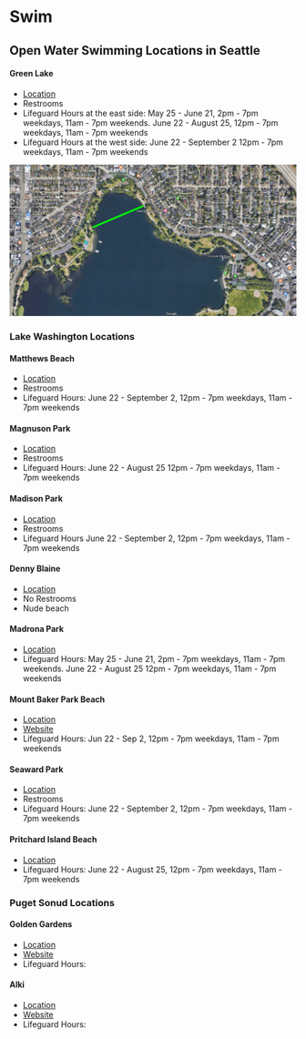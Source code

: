# Swim

## Open Water Swimming Locations in Seattle

#### Green Lake
* [Location](https://www.google.com/maps/place/Green+Lake,+Seattle,+WA/@47.6778049,-122.3422588,15z/data=!3m1!4b1!4m5!3m4!1s0x54901414dad562fd:0xc942aafc8f01267c!8m2!3d47.6798338!4d-122.3257826)
* Restrooms
* Lifeguard Hours at the east side: May 25 - June 21, 2pm - 7pm weekdays, 11am - 7pm weekends. June 22 - August 25, 12pm - 7pm weekdays, 11am - 7pm weekends
* Lifeguard Hours at the west side: June 22 - September 2 12pm - 7pm weekdays, 11am - 7pm weekends

![green lake](green-lake.jpeg)

### Lake Washington Locations

#### Matthews Beach
* [Location](https://www.google.com/maps/place/Matthews+Beach,+Seattle,+WA/@47.7037068,-122.2964961,14z/data=!3m1!4b1!4m5!3m4!1s0x549013c4f0769c2d:0x8c1371438367252f!8m2!3d47.6958965!4d-122.2762179)
* Restrooms
* Lifeguard Hours: June 22 - September 2, 12pm - 7pm weekdays, 11am - 7pm weekends

#### Magnuson Park
* [Location](https://www.google.com/maps/search/magnuson+park/@47.6825264,-122.2617557,16z)
* Restrooms
* Lifeguard Hours: June 22 - August 25 12pm - 7pm weekdays, 11am - 7pm weekends

#### Madison Park
* [Location](https://www.google.com/maps/place/Madison+Park,+Seattle,+WA+98112/@47.637403,-122.295785,14.5z/data=!4m5!3m4!1s0x549014c9b0611b3b:0xf85be8f3df2273b8!8m2!3d47.6346093!4d-122.2796452)
* Restrooms
* Lifeguard Hours June 22 - September 2, 12pm - 7pm weekdays, 11am - 7pm weekends

#### Denny Blaine
* [Location](https://www.google.com/maps/place/Harrison%2FDenny-Blaine,+Seattle,+WA/@47.6256799,-122.2945973,15.5z/data=!4m5!3m4!1s0x54906b320919862f:0x64b603b3eca2ac01!8m2!3d47.6214746!4d-122.2864809)
* No Restrooms
* Nude beach

#### Madrona Park
* [Location](https://www.google.com/maps/place/Madrona+Park/@47.6119266,-122.2913852,14.5z/data=!4m5!3m4!1s0x54906b21023999a5:0x48641e387b39e571!8m2!3d47.6102275!4d-122.2834342)
* Lifeguard Hours: May 25 - June 21, 2pm - 7pm weekdays, 11am - 7pm weekends. June 22 - August 25 12pm - 7pm weekdays, 11am - 7pm weekends

#### Mount Baker Park Beach
* [Location](https://www.google.com/maps/place/2521+Lake+Park+Dr+S,+Seattle,+WA+98144/@47.5825647,-122.2957019,15.75z/data=!4m5!3m4!1s0x54906a5f75947c1d:0x1a5233db0133ed42!8m2!3d47.583083!4d-122.2874235)
* [Website](https://www.seattle.gov/parks/find/parks/mount-baker-park)
* Lifeguard Hours: Jun 22 - Sep 2, 12pm - 7pm weekdays, 11am - 7pm weekends

#### Seaward Park
* [Location](https://www.google.com/maps/place/Seward+Park,+Seattle,+WA+98118/@47.5517196,-122.2803942,14z/data=!3m1!4b1!4m5!3m4!1s0x54906a1c63b3aa63:0x44e4a05de3025c2b!8m2!3d47.5502603!4d-122.26485)
* Restrooms
* Lifeguard Hours: June 22 - September 2, 12pm - 7pm weekdays, 11am - 7pm weekends

#### Pritchard Island Beach
* [Location](https://www.google.com/maps/place/Pritchard+Island+Beach/@47.5283517,-122.2864542,14z/data=!4m5!3m4!1s0x0:0xac0f7ca82eb3fde0!8m2!3d47.5286558!4d-122.2628937)
* Lifeguard Hours: June 22 - August 25, 12pm - 7pm weekdays, 11am - 7pm weekends

### Puget Sonud Locations

#### Golden Gardens
* [Location](https://www.google.com/maps/place/Golden+Gardens+Park/@47.6905458,-122.4026619,15z/data=!4m5!3m4!1s0x549016648e6062ef:0x5b2c838d4c7f0aca!8m2!3d47.6917517!4d-122.4030912)
* [Website](https://www.seattle.gov/parks/find/parks/golden-gardens-park)
* Lifeguard Hours:

#### Alki
* [Location](https://www.google.com/maps/place/Alki+Beach/@47.58221,-122.4122072,14.25z/data=!4m5!3m4!1s0x54904079efcab4e7:0x5e9c1b1142e9d6e5!8m2!3d47.5859155!4d-122.4014255)
* [Website](https://www.seattle.gov/parks/find/parks/alki-beach-park)
* Lifeguard Hours:


